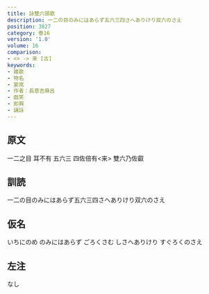```yaml
---
title: 詠雙六頭歌
description: 一二の目のみにはあらず五六三四さへありけり双六のさえ
position: 3827
category: 巻16
version: '1.0'
volume: 16
comparison:
- <> -> 来 [古]
keywords:
- 雑歌
- 物名
- 宴席
- 作者：長意吉麻呂
- 戯笑
- 即興
- 誦詠
---
```


## 原文

一二之目 耳不有 五六三 四佐倍有<来> 雙六乃佐叡

## 訓読

一二の目のみにはあらず五六三四さへありけり双六のさえ

## 仮名

いちにのめ のみにはあらず ごろくさむ しさへありけり すぐろくのさえ

## 左注

なし
